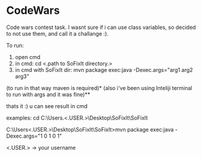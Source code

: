 # CodeWars
Code wars contest task. 
I wasnt sure if i can use class variables, so decided to not use them, and call it a challange :). 

To run: 
1. open cmd
2. in cmd: 
	cd <.path to SoFixIt directory.>
3. in cmd with SoFixIt dir: 
	mvn package exec:java -Dexec.args="arg1 arg2 arg3"

(to run in that way maven is required)*
(also i've been using Inteliji terminal to run with args and it was fine)**

thats it :) u can see result in cmd

examples:
cd C:\Users\.<.USER.>\Desktop\SoFixIt\SoFixIt

C:\Users\<.USER.>\Desktop\SoFixIt\SoFixIt>mvn package exec:java -Dexec.args="1 0 1 0 1"

<.USER.> -> your username 
